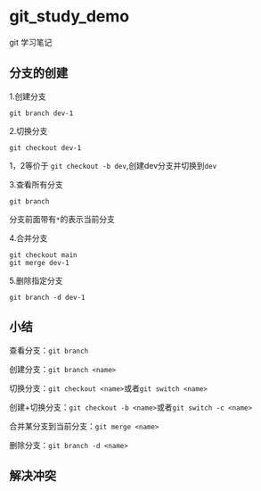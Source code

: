# git_study_demo

git 学习笔记

## 分支的创建

1.创建分支

```
git branch dev-1
```

2.切换分支

```
git checkout dev-1
```

1，2等价于 `git checkout -b dev`,创建dev分支并切换到`dev`

3.查看所有分支

```
git branch
```

分支前面带有`*`的表示当前分支

4.合并分支

```
git checkout main
git merge dev-1
```

5.删除指定分支

```
git branch -d dev-1
```

## 小结

查看分支：`git branch`

创建分支：`git branch <name>`

切换分支：`git checkout <name>`或者`git switch <name>`

创建+切换分支：`git checkout -b <name>`或者`git switch -c <name>`

合并某分支到当前分支：`git merge <name>`

删除分支：`git branch -d <name>`

## 解决冲突
